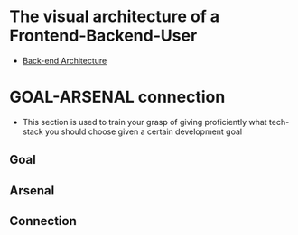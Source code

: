# The visual architecture of a Frontend-Backend-User
- [Back-end Architecture](https://www.codecademy.com/articles/back-end-architecture)


# GOAL-ARSENAL connection
- This section is used to train your grasp of giving proficiently what tech-stack you should choose given a certain development goal
## Goal
## Arsenal
## Connection